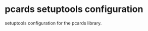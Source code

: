 pcards setuptools configuration
===============================

setuptools configuration for the pcards library.

